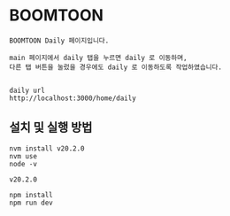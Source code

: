 # BOOMTOON

```
BOOMTOON Daily 페이지입니다.

main 페이지에서 daily 탭을 누르면 daily 로 이동하며,
다른 탭 버튼을 눌렀을 경우에도 daily 로 이동하도록 작업하였습니다.


daily url
http://localhost:3000/home/daily
```

## 설치 및 실행 방법

```
nvm install v20.2.0
nvm use
node -v
```

```
v20.2.0
```

```
npm install
npm run dev
```
